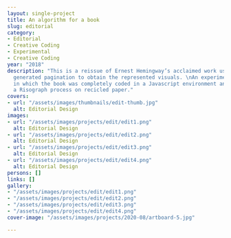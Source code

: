 ```yaml
---
layout: single-project
title: An algorithm for a book
slug: editorial
category:
- Editorial
- Creative Coding
- Experimental
- Creative Coding
year: "2018"
description: "This is a reissue of Ernest Hemingway’s acclaimed work using computer
  generated pagination to obtain the represented visuals. \nAn experimental project
  in which the book was completely coded in a Javascript environment and printed using
  a Risograph process on recicled paper."
covers:
- url: "/assets/images/thumbnails/edit-thumb.jpg"
  alt: Editorial Design
images:
- url: "/assets/images/projects/edit/edit1.png"
  alt: Editorial Design
- url: "/assets/images/projects/edit/edit2.png"
  alt: Editorial Design
- url: "/assets/images/projects/edit/edit3.png"
  alt: Editorial Design
- url: "/assets/images/projects/edit/edit4.png"
  alt: Editorial Design
persons: []
links: []
gallery:
- "/assets/images/projects/edit/edit1.png"
- "/assets/images/projects/edit/edit2.png"
- "/assets/images/projects/edit/edit3.png"
- "/assets/images/projects/edit/edit4.png"
cover-image: "/assets/images/projects/2020-08/artboard-5.jpg"

---
```

